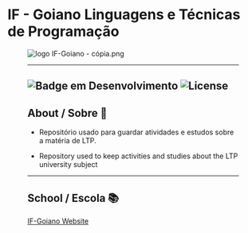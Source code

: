 # IF - Goiano Linguagens e Técnicas de Programação

<figure>

  <img src="logo IF-Goiano - cópia.png" alt="logo IF-Goiano - cópia.png">
 
 ---

![Badge em Desenvolvimento](http://img.shields.io/static/v1?label=STATUS&message=EM%20DESENVOLVIMENTO&color=GREEN&style=for-the-badge) 
![License](https://img.shields.io/bower/l/Mi?style=for-the-badge)
-------
## About / Sobre 📌

- Repositório usado para guardar atividades e estudos sobre a matéria de LTP.

- Repository used to keep activities and studies about the LTP university subject
--------
## School / Escola 📚

[IF-Goiano Website](https://ifgoiano.edu.br/home/index.php)

